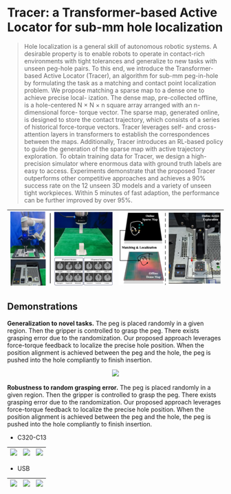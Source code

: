 # Tracer: a Transformer-based Active Locator for sub-mm hole localization

> Hole localization is a general skill of autonomous robotic systems. A desirable property is to enable robots to operate in contact-rich environments with tight tolerances and generalize to new tasks with unseen peg-hole pairs. To this end, we introduce the Transformer-based Active Locator (Tracer), an algorithm for sub-mm peg-in-hole by formulating the task as a matching and contact point localization problem. We propose matching a sparse map to a dense one to achieve precise local- ization. The dense map, pre-collected offline, is a hole-centered N × N × n square array arranged with an n-dimensional force- torque vector. The sparse map, generated online, is designed to store the contact trajectory, which consists of a series of historical force-torque vectors. Tracer leverages self- and cross-attention layers in transformers to establish the correspondences between the maps. Additionally, Tracer introduces an RL-based policy to guide the generation of the sparse map with active trajectory exploration. To obtain training data for Tracer, we design a high-precision simulator where enormous data with ground truth labels are easy to access. Experiments demonstrate that the proposed Tracer outperforms other competitive approaches and achieves a 90% success rate on the 12 unseen 3D models and a variety of unseen tight workpieces. Within 5 minutes of fast adaption, the performance can be further improved by over 95%.


<div align="center">

| <img src="assets/setting.png" width="380" /> | <img src="assets/cover.png" width="380"  /> | 
|:--:|:--:|

</div>

## Demonstrations

__Generalization to novel tasks.__ The peg is placed randomly in a
given region. Then the gripper is controlled to grasp the peg. There exists grasping error due
to the randomization. Our proposed approach leverages force-torque feedback to localize the
precise hole position. When the position alignment is achieved between the peg and the hole,
the peg is pushed into the hole compliantly to finish insertion.

<div align="center">

<img src="assets/other.gif" width="500" />


</div>

__Robustness to random grasping error.__ The peg is placed randomly in a
given region. Then the gripper is controlled to grasp the peg. There exists grasping error due
to the randomization. Our proposed approach leverages force-torque feedback to localize the
precise hole position. When the position alignment is achieved between the peg and the hole,
the peg is pushed into the hole compliantly to finish insertion.
- C320-C13

<div align="center">

| <img src="assets/c13-1.gif" width="250" /> | <img src="assets/c13-2.gif" width="250"  /> | <img src="assets/c13-3.gif" width="250"  /> |
|:--:|:--:|:--:|

</div>

- USB

<div align="center">

| <img src="assets/usb-1.gif" width="250" /> | <img src="assets/usb-3.gif" width="250"  /> | <img src="assets/usb-2.gif" width="250"  /> |
|:--:|:--:|:--:|

</div>


<!---
- 3-pin Electric Plug

<div align="center">

| <img src="assets/rubber-1.gif" width="250" /> | <img src="assets/rubber-2.gif" width="250"  /> | <img src="assets/rubber-3.gif" width="250"  /> |
|:--:|:--:|:--:|

</div>
-->


<!---
More video demonstrations are available at [Bilibili](https://www.bilibili.com/video/BV1xK411U71q/?spm_id_from=333.999.0.0&vd_source=607a93301df2e521df43ecab79ab1dec)
-->


<!-- - Others

<div align="center">

<img src="assets/other.gif" width="500" />

</div> -->


<!---
## Supplementary Materials
- Videos: [Link](https://www.bilibili.com/video/BV1xK411U71q/?spm_id_from=333.999.0.0&vd_source=607a93301df2e521df43ecab79ab1dec)
- Appendix: [Link](https://github.com/xieliang555/Tracer/blob/main/assets/RAL_supplementary.pdf)
- Paper: Coming soon
-->

